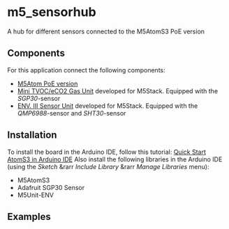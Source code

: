 # m5_sensorhub
A hub for different sensors connected to the M5AtomS3 PoE version

## Components
For this application connect the following components:
- [M5Atom PoE version](https://docs.m5stack.com/en/atom/atom_poe)
- [Mini TVOC/eCO2 Gas Unit](https://docs.m5stack.com/en/unit/tvoc) developed for M5Stack. Equipped with the _SGP30_-sensor
- [ENV. III Sensor Unit](https://docs.m5stack.com/en/unit/envIII) developed for M5Stack. Equipped with the _QMP6988_-sensor and _SHT30_-sensor

## Installation
To install the board in the Arduino IDE, follow this tutorial: [Quick Start AtomS3 in Arduino IDE](https://docs.m5stack.com/en/quick_start/atoms3/arduino)
Also install the following libraries in the Arduino IDE (using the _Sketch_ &rarr _Include Library_ &rarr _Manage Libraries_ menu):
- M5AtomS3
- Adafruit SGP30 Sensor
- M5Unit-ENV

## Examples

##

